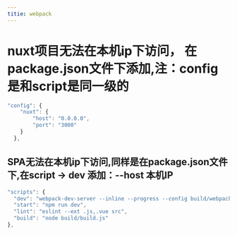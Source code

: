 ```yaml
---
titie: webpack
---
```


# nuxt项目无法在本机ip下访问， 在package.json文件下添加,注：config是和script是同一级的

```js
"config": {
    "nuxt": {
        "host": "0.0.0.0",
        "port": "3000"
    }
  },
```

## SPA无法在本机ip下访问,同样是在package.json文件下,在script -> dev 添加：--host 本机IP

```js
"scripts": {
  "dev": "webpack-dev-server --inline --progress --config build/webpack.dev.conf.js --host 192.168.1.127",
  "start": "npm run dev",
  "lint": "eslint --ext .js,.vue src",
  "build": "node build/build.js"
},
```
